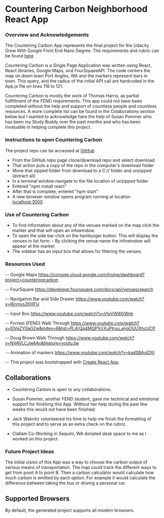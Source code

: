 # Countering Carbon Neighborhood React App

### Overview and Acknowledgements
The Countering Carbon App represents the final project for the Udacity Grow With Google Front End Nano Degree. The requirements and rubric can be found [here](https://review.udacity.com/#!/rubrics/1351/view)

Countering Carbon is a Single Page Application was written using React, React libraries, Google Maps, and FourSquareAPI. The code centers the map on down town Port Angles, WA and the markers represent bars in town. This query, and the radius of the initial API call are hardcoded in the App.js file on lines 118 to 121.

Countering Carbon is mostly the work of Thomas Harris, as partial fullfillment of the FEND requirements. This app could not have been completed without the help and support of countless people and countless resources. A more complete list can be found in the Colaborations section below but I wanted to acknowledge here the help of Susan Pommer who has been my Study Buddy over the past months and who has been invaluable in helping complete this project.


### Instructions to open Countering Carbon
The project repo can be accessed at [GitHub](https://github.com/Tom-H2/FEND-my-app-countering-carbon.git)

- From the GitHub repo page clone/download repo and select download
- That action puts a copy of the repo in the computer's download folder
- Move that zipped folder from download to a C:// folder and unzipped (extract all)
- In a terminal window navigate to the file location of unzipped folder
- Entered "npm install react"
- After that is complete, entered "npm start"
- A new browser window opens program running at location [localhost:3000](http://localhost:3000)

### Use of Countering Carbon

- To find information about any of the venues marked on the map click the marker and that will open an infowindow.
- To open the side bar click on the hamburger button. This will display the venues in list form. - By clicking the venue name the infowindow will appear at the marker.
- The sidebar has an input box that allows for filtering the venues.

### Resources Used
-- Google Maps https://console.cloud.google.com/home/dashboard?project=counteringcarbon

-- FourSquare https://developer.foursquare.com/docs/api/venues/search

-- Navigation Bar and Side Drawer https://www.youtube.com/watch?v=l6nmysZKHFU

-- Input Box https://www.youtube.com/watch?v=VIqVW9XiWnk

-- Forrest [FEND] Walk Through https://www.youtube.com/watch?v=lDVaZY0aG2w&index=6&list=PL4rQq4MQP1crXuPtruu_eijgOUUXhcUCP

-- Doug Brown Walk Through https://www.youtube.com/watch?v=NVAVLCJwAAo&feature=youtu.be

-- Animation of markers https://www.youtube.com/watch?v=kadSBAsjDXI

-- This project was bootstrapped with [Create React App](https://github.com/facebook/create-react-app).


## Collaborations
- Countering Carbon is open to any collaborations.

- Susan Pommer, another FEND student, gave me technical and emotional support for finishing this App. Without her help during the past few weeks this would not have been finished.

- Jack Waknitz volunteered his time to help me finish the formatting of this project and to serve as an extra check on the rubric.

- Clallam Co-Working in Sequim, WA donated desk space to me as I worked on this project.

### Future Project Ideas

The initial vision of this App was a way to choose the carbon output of various means of transportation. The map could track the different ways to get from point A to point B. Then a carbon calculator would calculate how much carbon is emitted by each option. For example it would calculate the difference between taking the bus or driving a personal car.

## Supported Browsers

By default, the generated project supports all modern browsers.
